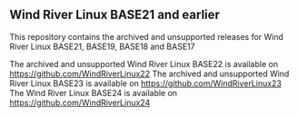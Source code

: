 ## Wind River Linux BASE21 and earlier

This repository contains the archived and unsupported releases for Wind River Linux BASE21, BASE19, BASE18 and BASE17

The archived and unsupported Wind River Linux BASE22 is available on https://github.com/WindRiverLinux22
The archived and unsupported Wind River Linux BASE23 is available on https://github.com/WindRiverLinux23
The Wind River Linux BASE24 is available on https://github.com/WindRiverLinux24
